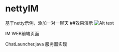 # nettyIM
基于netty示例，添加一对一聊天
##效果演示
![Alt text](https://github.com/qiangzi123/attachment/blob/master/imgs/jettyIM.gif)



IM WEB前端页面

ChatLauncher.java  服务器实现

